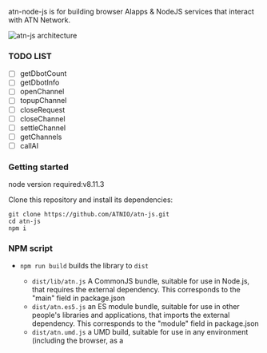 atn-node-js is for building browser AIapps & NodeJS services that interact with ATN Network.

![atn-js architecture](https://github.com/ATNIO/AI_market_plan/blob/master/images/ATN-JS.svg)

### TODO LIST

- [ ] getDbotCount
- [ ] getDbotInfo
- [ ] openChannel
- [ ] topupChannel
- [ ] closeRequest
- [ ] closeChannel
- [ ] settleChannel
- [ ] getChannels
- [ ] callAI

### Getting started

node version required:v8.11.3

Clone this repository and install its dependencies:

```
git clone https://github.com/ATNIO/atn-js.git
cd atn-js
npm i
```

### NPM script

- `npm run build` builds the library to `dist`

	* `dist/lib/atn.js` A CommonJS bundle, suitable for use in Node.js, that requires the external dependency. This corresponds to the "main" field in package.json
	* `dist/atn.es5.js` an ES module bundle, suitable for use in other people's libraries and applications, that imports the external dependency. This corresponds to the "module" field in package.json
	* `dist/atn.umd.js` a UMD build, suitable for use in any environment (including the browser, as a <script> tag), that includes the external dependency. This corresponds to the "browser" field in package.json

 - `npm t`: Run test suite
 - `npm start`: Run `npm run build` in watch mode
 - `npm run test:watch`: Run test suite in [interactive watch mode](http://facebook.github.io/jest/docs/cli.html#watch)
 - `npm run test:prod`: Run linting and generate coverage
 - `npm run build`: Generate bundles and typings, create docs
 - `npm run lint`: Lints code

### Usage

**Step 1:**
Getting all Dbot count
`atn.getDbotCount()`

**Step 2:**
Getting a Dbot detail 
`atn.getDbotInfo()`

**Step 3:**
Opening a transfer channel
`atn.openChannel()`

**Step 4:**
Calling the AI`lib.callAI()`



